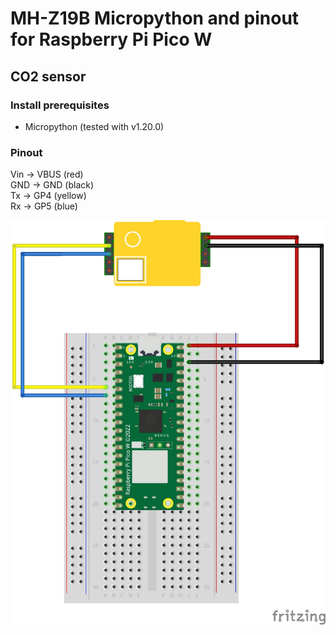 # MH-Z19B Micropython and pinout for Raspberry Pi Pico W

## CO2 sensor

### Install prerequisites

- Micropython (tested with v1.20.0)

### Pinout

Vin -> VBUS (red)  
GND -> GND (black)  
Tx -> GP4 (yellow)  
Rx -> GP5 (blue)  


![MH-Z19B Micropython and pinout for Raspberry Pi Pico W](../../img/mh-z19b_Raspberry_Pi_Pico_w.jpg)


